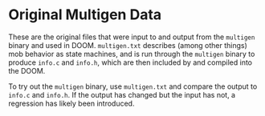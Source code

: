# Original Multigen Data

These are the original files that were input to and output from the `multigen`
binary and used in DOOM. `multigen.txt` describes (among other things) mob
behavior as state machines, and is run through the `multigen` binary to produce
`info.c` and `info.h`, which are then included by and compiled into the DOOM.

To try out the `multigen` binary, use `multigen.txt` and compare the output to `info.c` and `info.h`.
If the output has changed but the input has not, a regression has likely been introduced.
